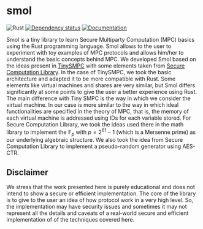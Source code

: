# smol

![Rust](https://github.com/hashcloak/smol/actions/workflows/rust.yml/badge.svg)
[![Dependency status](https://deps.rs/repo/github/hashcloak/smol/status.svg)](https://deps.rs/repo/github/hashcloak/smol)
[![Documentation](https://docs.rs/smol-mpc/badge.svg)](https://docs.rs/smol-mpc/)

Smol is a tiny library to learn Secure Multiparty Computation (MPC) basics using
the Rust programming language. Smol allows to the user to experiment with toy
examples of MPC protocols and allows him/her to understand the basic concepts
behind MPC. We developed Smol based on the ideas present in [TinySMPC](https://github.com/kennysong/tinysmpc)
with some elements taken from [Secure Computation Library](https://github.com/anderspkd/secure-computation-library).
In the case of TinySMPC, we took the basic architecture and adapted it to be more
compatible with Rust. Some elements like virtual machines and shares are very
similar, but Smol differs significantly at some points to give the user a
better experience using Rust. The main difference with Tiny SMPC is the way in 
which we consider the virtual machine. In our case is more similar to the way in 
which ideal functionalities are specified in the theory of MPC, that is, the 
memory of each virtual machine is addressed using IDs for each variable stored.
For Secure Computation Library, we took the ideas used there in the math library
 to implement the $\mathbb{F}_p$ with $p = 2^{61} - 1$ (which is a Mersenne prime)
 as our underlying algebraic structure. We also took the idea from Secure 
Computation Library to implement a pseudo-random generator using AES-CTR.

## Disclaimer

We stress that the work presented here is purely educational and does not intend
to show a secure or efficient implementation. The core of the library is to give 
to the user an idea of how protocol work in a very high level. So, the
implementation may have security issues and sometimes it may not represent all 
the details and caveats of a real-world secure and efficient implementation of 
of the techniques covered here.
